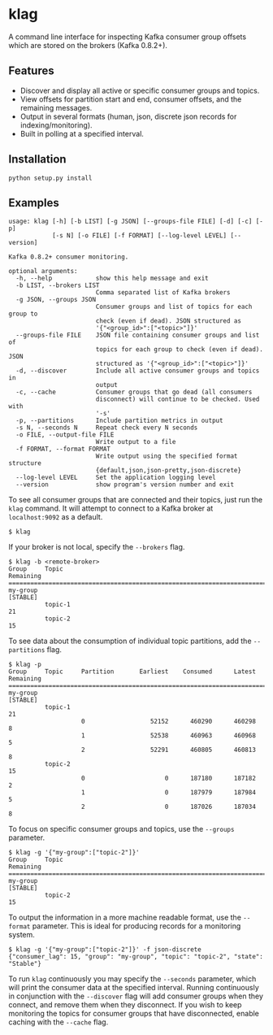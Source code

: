 # klag
A command line interface for inspecting Kafka consumer group offsets which are stored on the brokers (Kafka 0.8.2+).

## Features
- Discover and display all active or specific consumer groups and topics.
- View offsets for partition start and end, consumer offsets, and the remaining messages.
- Output in several formats (human, json, discrete json records for indexing/monitoring).
- Built in polling at a specified interval.

## Installation

```
python setup.py install
```

## Examples

```
usage: klag [-h] [-b LIST] [-g JSON] [--groups-file FILE] [-d] [-c] [-p]
            [-s N] [-o FILE] [-f FORMAT] [--log-level LEVEL] [--version]

Kafka 0.8.2+ consumer monitoring.

optional arguments:
  -h, --help            show this help message and exit
  -b LIST, --brokers LIST
                        Comma separated list of Kafka brokers
  -g JSON, --groups JSON
                        Consumer groups and list of topics for each group to
                        check (even if dead). JSON structured as
                        '{"<group_id>":["<topic>"]}'
  --groups-file FILE    JSON file containing consumer groups and list of
                        topics for each group to check (even if dead). JSON
                        structured as '{"<group_id>":["<topic>"]}'
  -d, --discover        Include all active consumer groups and topics in
                        output
  -c, --cache           Consumer groups that go dead (all consumers
                        disconnect) will continue to be checked. Used with
                        '-s'
  -p, --partitions      Include partition metrics in output
  -s N, --seconds N     Repeat check every N seconds
  -o FILE, --output-file FILE
                        Write output to a file
  -f FORMAT, --format FORMAT
                        Write output using the specified format structure
                        {default,json,json-pretty,json-discrete}
  --log-level LEVEL     Set the application logging level
  --version             show program's version number and exit
```

To see all consumer groups that are connected and their topics, just run the `klag` command. It will attempt to connect to a Kafka broker at `localhost:9092` as a default. 
```
$ klag
```

If your broker is not local, specify the `--brokers` flag.
```
$ klag -b <remote-broker>
Group     Topic                                                        Remaining
================================================================================
my-group                                                                [STABLE]
          topic-1                                                             21
          topic-2                                                             15
```

To see data about the consumption of individual topic partitions, add the `--partitions` flag.
```
$ klag -p
Group     Topic     Partition       Earliest    Consumed      Latest   Remaining
================================================================================
my-group                                                                [STABLE]
          topic-1                                                             21
                    0                  52152      460290      460298           8
                    1                  52538      460963      460968           5
                    2                  52291      460805      460813           8
          topic-2                                                             15
                    0                      0      187180      187182           2
                    1                      0      187979      187984           5
                    2                      0      187026      187034           8
```

To focus on specific consumer groups and topics, use the `--groups` parameter.
```
$ klag -g '{"my-group":["topic-2"]}'
Group     Topic                                                        Remaining
================================================================================
my-group                                                                [STABLE]
          topic-2                                                             15
```

To output the information in a more machine readable format, use the `--format` parameter. This is ideal for producing records for a monitoring system.
```
$ klag -g '{"my-group":["topic-2"]}' -f json-discrete
{"consumer_lag": 15, "group": "my-group", "topic": "topic-2", "state": "Stable"}
```

To run `klag` continuously you may specify the `--seconds` parameter, which will print the consumer data at the specified interval. Running continuously in conjunction with the `--discover` flag will add consumer groups when they connect, and remove them when they disconnect. If you wish to keep monitoring the topics for consumer groups that have disconnected, enable caching with the `--cache` flag.